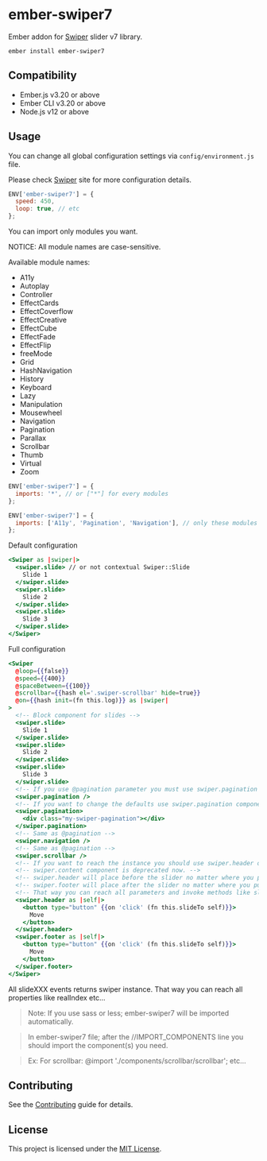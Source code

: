 # ember-swiper7

Ember addon for [Swiper](https://swiperjs.com/) slider v7 library.

```
ember install ember-swiper7
```

## Compatibility

* Ember.js v3.20 or above
* Ember CLI v3.20 or above
* Node.js v12 or above

## Usage

You can change all global configuration settings via `config/environment.js` file.

Please check [Swiper](https://swiperjs.com/api/) site for more configuration details.

```javascript
ENV['ember-swiper7'] = {
  speed: 450,
  loop: true, // etc
};
```

You can import only modules you want.

NOTICE: All module names are case-sensitive.

Available module names:

- A11y
- Autoplay
- Controller
- EffectCards
- EffectCoverflow
- EffectCreative
- EffectCube
- EffectFade
- EffectFlip
- freeMode
- Grid
- HashNavigation
- History
- Keyboard
- Lazy
- Manipulation
- Mousewheel
- Navigation
- Pagination
- Parallax
- Scrollbar
- Thumb
- Virtual
- Zoom

```javascript
ENV['ember-swiper7'] = {
  imports: '*', // or ["*"] for every modules
};
```

```javascript
ENV['ember-swiper7'] = {
  imports: ['A11y', 'Pagination', 'Navigation'], // only these modules
};
```

Default configuration

```handlebars
<Swiper as |swiper|>
  <swiper.slide> // or not contextual Swiper::Slide
    Slide 1
  </swiper.slide>
  <swiper.slide>
    Slide 2
  </swiper.slide>
  <swiper.slide>
    Slide 3
  </swiper.slide>
</Swiper>
```

Full configuration

```handlebars
<Swiper
  @loop={{false}}
  @speed={{400}}
  @spaceBetween={{100}}
  @scrollbar={{hash el='.swiper-scrollbar' hide=true}}
  @on={{hash init=(fn this.log)}} as |swiper|
>
  <!-- Block component for slides -->
  <swiper.slide>
    Slide 1
  </swiper.slide>
  <swiper.slide>
    Slide 2
  </swiper.slide>
  <swiper.slide>
    Slide 3
  </swiper.slide>
  <!-- If you use @pagination parameter you must use swiper.pagination component. Otherwise it won't show. -->
  <swiper.pagination />
  <!-- If you want to change the defaults use swiper.pagination component with block. -->
  <swiper.pagination>
    <div class="my-swiper-pagination"></div>
  </swiper.pagination>
  <!-- Same as @pagination -->
  <swiper.navigation />
  <!-- Same as @pagination -->
  <swiper.scrollbar />
  <!-- If you want to reach the instance you should use swiper.header or swiper.footer component. This yields the instance. -->
  <!-- swiper.content component is deprecated now. -->
  <!-- swiper.header will place before the slider no matter where you put. -->
  <!-- swiper.footer will place after the slider no matter where you put. -->
  <!-- That way you can reach all parameters and invoke methods like slideTo etc... -->
  <swiper.header as |self|>
    <button type="button" {{on 'click' (fn this.slideTo self)}}>
      Move
    </button>
  </swiper.header>
  <swiper.footer as |self|>
    <button type="button" {{on 'click' (fn this.slideTo self)}}>
      Move
    </button>
  </swiper.footer>
</Swiper>
```

All slideXXX events returns swiper instance. That way you can reach all properties like realIndex etc...

> Note: If you use sass or less; ember-swiper7 will be imported automatically.

> In ember-swiper7 file; after the //IMPORT_COMPONENTS line you should import the component(s) you need.

> Ex: For scrollbar: @import './components/scrollbar/scrollbar'; etc...

## Contributing

See the [Contributing](CONTRIBUTING.md) guide for details.

## License

This project is licensed under the [MIT License](LICENSE.md).
